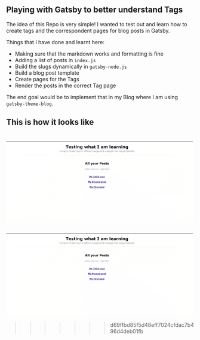 ## Playing with Gatsby to better understand Tags

The idea of this Repo is very simple! I wanted to test out and learn how to create tags and the correspondent pages for blog posts in Gatsby. 

Things that I have done and learnt here: 
- Making sure that the markdown works and formatting is fine 
- Adding a list of posts in `index.js`
- Build the slugs dynamically in `gatsby-node.js`
- Build a blog post template
- Create pages for the Tags
- Render the posts in the correct Tag page


The end goal would be to implement that in my Blog where I am using `gatsby-theme-blog`.

## This is how it looks like
![](https://github.com/tiagofsanchez/gatsbyBlogTags/blob/master/src/images/blogTags.gif?raw=true)
=======
![](https://github.com/tiagofsanchez/gatsbyBlogTags/blob/master/src/images/blogTags.gif?raw=true)
>>>>>>> d69ffbd85f5d48eff7024cfdac7b496d4deb01fb
